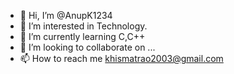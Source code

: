 - 👋 Hi, I’m @AnupK1234
- 👀 I’m interested in Technology.
- 🌱 I’m currently learning C,C++
- 💞️ I’m looking to collaborate on ...
- 📫 How to reach me khismatrao2003@gmail.com

<!---
AnupK1234/AnupK1234 is a ✨ special ✨ repository because its `README.md` (this file) appears on your GitHub profile.
You can click the Preview link to take a look at your changes.
--->
